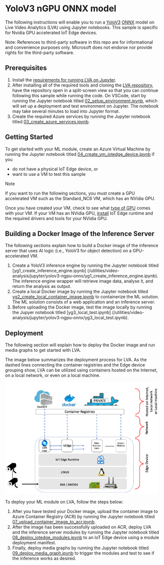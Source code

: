 # YoloV3 nGPU ONNX model
The following instructions will enable you to run a [YoloV3](http://pjreddie.com/darknet/yolo/) [ONNX](http://onnx.ai/) model on Live Video Analytics (LVA) using Jupyter notebooks. This sample is specific for Nvidia GPU accelerated IoT Edge devices. 

Note: References to third-party software in this repo are for informational and convenience purposes only. Microsoft does not endorse nor provide rights for the third-party software.

## Prerequisites
1. Install the [requirements for running LVA on Jupyter](/utilities/video-analysis/jupyter/01_requirements.md).
2. After installing all of the required tools and cloning the [LVA repository](.../), have the repository open in a split-screen view so that you can continue following this sample while running the code. On VSCode, start by running the Jupyter notebook titled [02_setup_environment.ipynb](/utilities/video-analysis/jupyter/02_setup_environment.ipynb), which will set up a deployment and test environment on Jupyter. The notebook may take several minutes to load into Jupyter format.
3. Create the required Azure services by running the Jupyter notebook titled [03_create_azure_services.ipynb](/utilities/video-analysis/jupyter/03_create_azure_services.ipynb).

## Getting Started
<!--
    Change the following steps depending on the kind of sample: CPU (/utilities/video-analysis/jupyter/05_install_iotedge_runtime_cpu.md) or GPU (/utilities/video-analysis/jupyter/06_install_iotedge_runtime_gpu.md)
-->
To get started with your ML module, create an Azure Virtual Machine by running the Jupyter notebook titled [04_create_vm_iotedge_device.ipynb](/utilities/video-analysis/jupyter/04_create_vm_iotedge_device.ipynb) if you
* do not have a physical IoT Edge device, or 
* want to use a VM to test this sample

> [!NOTE]
> If you want to run the following sections, you must create a GPU accelerated VM such as the Standard_NC6 VM, which has an NVidia GPU.

Once you have created your VM, check to see what [type of GPU](https://docs.microsoft.com/en-us/azure/virtual-machines/sizes-gpu?toc=/azure/virtual-machines/linux/toc.json&bc=/azure/virtual-machines/linux/breadcrumb/toc.json) comes with your VM. If your VM has an NVidia GPU, [install](/utilities/video-analysis/jupyter/06_install_iotedge_runtime_gpu.md) IoT Edge runtime and the required drivers and tools for your NVidia GPU. 

## Building a Docker Image of the Inference Server
<!--
    Change the following steps based on specific instructions.
-->
The following sections explain how to build a Docker image of the inference server that uses AI logic (i.e., YoloV3 for object detection) on a GPU-accelerated VM.
1. Create a YoloV3 inference engine by running the Jupyter notebook titled [yg1_create_inference_engine.ipynb] (/utilities/video-analysis/jupyter/yolov3-ngpu-onnx/yg1_create_inference_engine.ipynb). The inference engine wrapper will retrieve image data, analyse it, and return the analysis as output.
2. Create a local Docker image by running the Jupyter notebook titled [yg2_create_local_container_image.ipynb](/utilities/video-analysis/jupyter/yolov3-ngpu-onnx/yg2_create_local_container_image.ipynb) to containerize the ML solution. The ML solution consists of a web application and an inference server.
3. Before uploading the Docker image, test the image locally by running the Jupyer notebook titled [yg3_local_test.ipynb] (/utilities/video-analysis/jupyter/yolov3-ngpu-onnx/yg3_local_test.ipynb).

## Deployment
The following section will explain how to deploy the Docker image and run media graphs to get started with LVA. 

The image below summarizes the deployment process for LVA. As the dashed lines connecting the container registries and the Edge device grouping show, LVA can be utilized using containers hosted on the Internet, on a local network, or even on a local machine.

<img src="../documents/_architecture.png" width=500px/>  

To deploy your ML module on LVA, follow the steps below:

1. After you have tested your Docker image, upload the container image to Azure Container Registry (ACR) by running the Jupyter notebook titled [07_upload_container_image_to_acr.ipynb](/utilities/video-analysis/jupyter/07_upload_container_image_to_acr.ipynb). 
2. After the image has been successfully uploaded on ACR, deploy LVA and the inference server modules by running the Jupyter notebook titled [08_deploy_iotedge_modules.ipynb](/utilities/video-analysis/jupyter/08_deploy_iotedge_modules.ipynb) to an IoT Edge device using a module deployment manifest. 
3. Finally, deploy media graphs by running the Jupyter notebook titled [09_deploy_media_graph.ipynb](/utilities/video-analysis/jupyter/09_deploy_media_graph.ipynb) to trigger the modules and test to see if the inference works as desired.